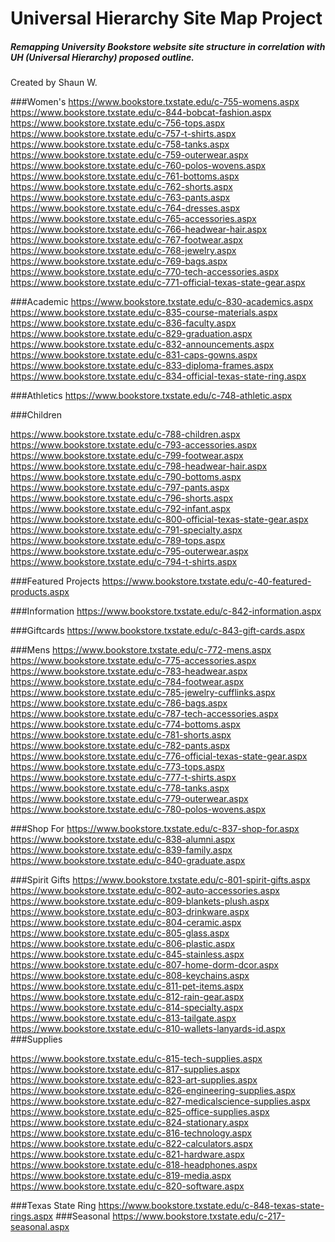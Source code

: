 # Universal Hierarchy Site Map Project
##### Remapping University Bookstore website site structure in correlation with UH (Universal Hierarchy) proposed outline.

Created by Shaun W.

###Women's
https://www.bookstore.txstate.edu/c-755-womens.aspx
https://www.bookstore.txstate.edu/c-844-bobcat-fashion.aspx
https://www.bookstore.txstate.edu/c-756-tops.aspx
https://www.bookstore.txstate.edu/c-757-t-shirts.aspx
https://www.bookstore.txstate.edu/c-758-tanks.aspx
https://www.bookstore.txstate.edu/c-759-outerwear.aspx
https://www.bookstore.txstate.edu/c-760-polos-wovens.aspx
https://www.bookstore.txstate.edu/c-761-bottoms.aspx
https://www.bookstore.txstate.edu/c-762-shorts.aspx
https://www.bookstore.txstate.edu/c-763-pants.aspx
https://www.bookstore.txstate.edu/c-764-dresses.aspx
https://www.bookstore.txstate.edu/c-765-accessories.aspx
https://www.bookstore.txstate.edu/c-766-headwear-hair.aspx
https://www.bookstore.txstate.edu/c-767-footwear.aspx
https://www.bookstore.txstate.edu/c-768-jewelry.aspx
https://www.bookstore.txstate.edu/c-769-bags.aspx
https://www.bookstore.txstate.edu/c-770-tech-accessories.aspx
https://www.bookstore.txstate.edu/c-771-official-texas-state-gear.aspx

###Academic
https://www.bookstore.txstate.edu/c-830-academics.aspx
https://www.bookstore.txstate.edu/c-835-course-materials.aspx
https://www.bookstore.txstate.edu/c-836-faculty.aspx
https://www.bookstore.txstate.edu/c-829-graduation.aspx
https://www.bookstore.txstate.edu/c-832-announcements.aspx
https://www.bookstore.txstate.edu/c-831-caps-gowns.aspx
https://www.bookstore.txstate.edu/c-833-diploma-frames.aspx
https://www.bookstore.txstate.edu/c-834-official-texas-state-ring.aspx

###Athletics
https://www.bookstore.txstate.edu/c-748-athletic.aspx

###Children

https://www.bookstore.txstate.edu/c-788-children.aspx
https://www.bookstore.txstate.edu/c-793-accessories.aspx
https://www.bookstore.txstate.edu/c-799-footwear.aspx
https://www.bookstore.txstate.edu/c-798-headwear-hair.aspx
https://www.bookstore.txstate.edu/c-790-bottoms.aspx
https://www.bookstore.txstate.edu/c-797-pants.aspx
https://www.bookstore.txstate.edu/c-796-shorts.aspx
https://www.bookstore.txstate.edu/c-792-infant.aspx
https://www.bookstore.txstate.edu/c-800-official-texas-state-gear.aspx
https://www.bookstore.txstate.edu/c-791-specialty.aspx
https://www.bookstore.txstate.edu/c-789-tops.aspx
https://www.bookstore.txstate.edu/c-795-outerwear.aspx
https://www.bookstore.txstate.edu/c-794-t-shirts.aspx

###Featured Projects
https://www.bookstore.txstate.edu/c-40-featured-products.aspx

###Information
https://www.bookstore.txstate.edu/c-842-information.aspx

###Giftcards
https://www.bookstore.txstate.edu/c-843-gift-cards.aspx

###Mens
https://www.bookstore.txstate.edu/c-772-mens.aspx
https://www.bookstore.txstate.edu/c-775-accessories.aspx
https://www.bookstore.txstate.edu/c-783-headwear.aspx
https://www.bookstore.txstate.edu/c-784-footwear.aspx
https://www.bookstore.txstate.edu/c-785-jewelry-cufflinks.aspx
https://www.bookstore.txstate.edu/c-786-bags.aspx
https://www.bookstore.txstate.edu/c-787-tech-accessories.aspx
https://www.bookstore.txstate.edu/c-774-bottoms.aspx
https://www.bookstore.txstate.edu/c-781-shorts.aspx
https://www.bookstore.txstate.edu/c-782-pants.aspx
https://www.bookstore.txstate.edu/c-776-official-texas-state-gear.aspx
https://www.bookstore.txstate.edu/c-773-tops.aspx
https://www.bookstore.txstate.edu/c-777-t-shirts.aspx
https://www.bookstore.txstate.edu/c-778-tanks.aspx
https://www.bookstore.txstate.edu/c-779-outerwear.aspx
https://www.bookstore.txstate.edu/c-780-polos-wovens.aspx

###Shop For
https://www.bookstore.txstate.edu/c-837-shop-for.aspx
https://www.bookstore.txstate.edu/c-838-alumni.aspx
https://www.bookstore.txstate.edu/c-839-family.aspx
https://www.bookstore.txstate.edu/c-840-graduate.aspx

###Spirit Gifts
https://www.bookstore.txstate.edu/c-801-spirit-gifts.aspx
https://www.bookstore.txstate.edu/c-802-auto-accessories.aspx
https://www.bookstore.txstate.edu/c-809-blankets-plush.aspx
https://www.bookstore.txstate.edu/c-803-drinkware.aspx
https://www.bookstore.txstate.edu/c-804-ceramic.aspx
https://www.bookstore.txstate.edu/c-805-glass.aspx
https://www.bookstore.txstate.edu/c-806-plastic.aspx
https://www.bookstore.txstate.edu/c-845-stainless.aspx
https://www.bookstore.txstate.edu/c-807-home-dorm-dcor.aspx
https://www.bookstore.txstate.edu/c-808-keychains.aspx
https://www.bookstore.txstate.edu/c-811-pet-items.aspx
https://www.bookstore.txstate.edu/c-812-rain-gear.aspx
https://www.bookstore.txstate.edu/c-814-specialty.aspx
https://www.bookstore.txstate.edu/c-813-tailgate.aspx
https://www.bookstore.txstate.edu/c-810-wallets-lanyards-id.aspx
###Supplies

https://www.bookstore.txstate.edu/c-815-tech-supplies.aspx
https://www.bookstore.txstate.edu/c-817-supplies.aspx
https://www.bookstore.txstate.edu/c-823-art-supplies.aspx
https://www.bookstore.txstate.edu/c-826-engineering-supplies.aspx
https://www.bookstore.txstate.edu/c-827-medicalscience-supplies.aspx
https://www.bookstore.txstate.edu/c-825-office-supplies.aspx
https://www.bookstore.txstate.edu/c-824-stationary.aspx
https://www.bookstore.txstate.edu/c-816-technology.aspx
https://www.bookstore.txstate.edu/c-822-calculators.aspx
https://www.bookstore.txstate.edu/c-821-hardware.aspx
https://www.bookstore.txstate.edu/c-818-headphones.aspx
https://www.bookstore.txstate.edu/c-819-media.aspx
https://www.bookstore.txstate.edu/c-820-software.aspx

###Texas State Ring
https://www.bookstore.txstate.edu/c-848-texas-state-rings.aspx
###Seasonal
https://www.bookstore.txstate.edu/c-217-seasonal.aspx
